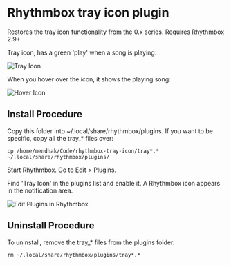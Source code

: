 Rhythmbox tray icon plugin
==========================

Restores the tray icon functionality from the 0.x series. Requires Rhythmbox 2.9+

Tray icon, has a green 'play' when a song is playing:

![Tray Icon](http://farm8.staticflickr.com/7232/7219610460_327356b800_o.png)

When you hover over the icon, it shows the playing song:

![Hover Icon](http://farm8.staticflickr.com/7102/7219610526_a2cd6e9f18_o.png)


Install Procedure
-----------------
Copy this folder into ~/.local/share/rhythmbox/plugins.  If you want to be specific, copy all the tray_* files over:

    cp /home/mendhak/Code/rhythmbox-tray-icon/tray*.* ~/.local/share/rhythmbox/plugins/

Start Rhythmbox.  Go to Edit > Plugins.

Find 'Tray Icon' in the plugins list and enable it.  A Rhythmbox icon appears in the notification area.

![Edit Plugins in Rhythmbox](http://farm6.staticflickr.com/5197/7219640336_a97b998f63_o.png)


Uninstall Procedure
-----------------

To uninstall, remove the tray_* files from the plugins folder.

    rm ~/.local/share/rhythmbox/plugins/tray*.*


